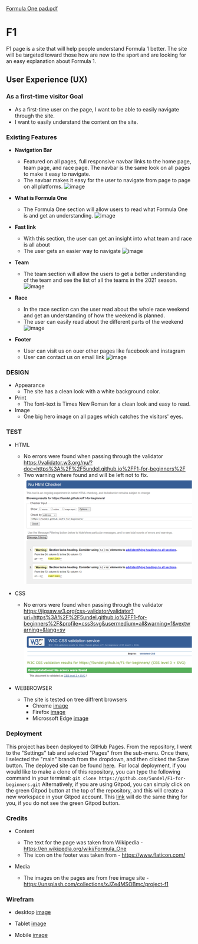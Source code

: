 [Formula One pad.pdf](https://github.com/5undel/F1-for-beginners/files/7070803/Formula.One.pad.pdf)
# F1
F1 page is a site that will help people understand Formula 1 better. The site will be targeted toward those how are new to the sport and are looking for an easy explanation about Formula 1.
## User Experience (UX)
### As a first-time visitor Goal
- As a first-time user on the page, I want to be able to easily navigate through the site.
- I want to easily understand the content on the site.
 
### Existing Features
- __Navigation Bar__
  - Featured on all pages, full responsive navbar links to the home page, team page, and race page. The navbar is the same look on all pages to make it easy to navigate.
  - The navbar makes it easy for the user to navigate from page to page on all platforms.
  ![image](https://user-images.githubusercontent.com/87757401/131007788-c4a352f8-b124-4115-8125-8aa93cf42689.png)

- __What is Formula One__ 

  - The Formula One section will allow users to read what Formula One is and get an understanding.
   ![image](https://user-images.githubusercontent.com/87757401/131008094-5f19b85c-108d-46f4-9018-a6c828fb9d0e.png)

- __Fast link__
  - With this section, the user can get an insight into what team and race is all about
  - The user gets an easier way to navigate
  ![image](https://user-images.githubusercontent.com/87757401/131008491-dc36dd8c-2951-4b24-b663-a8364f2dbb6f.png)

- __Team__

  - The team section will allow the users to get a better understanding of the team and see the list of all the teams in the 2021 season.
  ![image](https://user-images.githubusercontent.com/87757401/131220660-3c7cd406-c7a3-4478-8725-f9529611968c.png)

- __Race__
  - In the race section can the user read about the whole race weekend and get an understanding of how the weekend is planned.
  - The user can easily read about the different parts of the weekend
  ![image](https://user-images.githubusercontent.com/87757401/131220854-b389e3de-03ee-48b3-80f3-43c4a2e12727.png)

- __Footer__
  - User can visit us on ouer other pages like facebook and instagram
  - User can contact us on email link
  ![image](https://user-images.githubusercontent.com/87757401/131252185-578ae5b9-8829-4c3b-a926-34812eb59aaa.png)

### DESIGN
- Appearance
  - The site has a clean look with a white background color.
- Print
  - The font-text is Times New Roman for a clean look and easy to read.
- Image
  - One big hero image on all pages which catches the visitors' eyes.


### TEST
- HTML
  - No errors were found when passing through the validator https://validator.w3.org/nu/?doc=https%3A%2F%2F5undel.github.io%2FF1-for-beginners%2F
  - Two warning where found and will be left not to fix.
  ![image](assets/media/html-vali.png)
- CSS 
  - No errors were found when passing through the validator https://jigsaw.w3.org/css-validator/validator?uri=https%3A%2F%2F5undel.github.io%2FF1-for-beginners%2F&profile=css3svg&usermedium=all&warning=1&vextwarning=&lang=sv
  ![image](assets/media/css-vali.png)

- WEBBROWSER
  - The site is tested on tree diffrent browsers
    - Chrome 
    [image](assets/media/chrome.png)
    - Firefox
    [image](assets/media/firefox.png)
    - Microssoft Edge
    [image](assets/media/edge.png)

### Deployment

This project has been deployed to GitHub Pages.
From the repository, I went to the "Settings" tab and selected "Pages" from the sub-menu.
Once there, I selected the "main" branch from the dropdown, and then clicked the Save button.
The deployed site can be found [here](https://5undel.github.io/F1-for-beginners).
​
For local deployment, if you would like to make a clone of this repository, you can type the following command in your terminal:
`git clone https://github.com/5undel/F1-for-beginners.git`
​
Alternatively, if you are using Gitpod, you can simply click on the green Gitpod button at the top of the repository, and this will create a new workspace in your Gitpod account.
This [link](https://gitpod.io/#https://github.com/5undel/F1-for-beginners) will do the same thing for you, if you do not see the green Gitpod button.

### Credits 

- Content
   
   - The text for the page was taken from Wikipedia - https://en.wikipedia.org/wiki/Formula_One
   - The icon on the footer was taken from -  https://www.flaticon.com/

- Media
  
  - The images on the pages are from free image site - https://unsplash.com/collections/xJZe4MSOBmc/project-f1
  
 

### Wirefram
- desktop
  [image](assets/wireframe/desktop.png)


- Tablet
 [image](assets/wireframe/pad.png)



- Mobile
 [image](assets/wireframe/mobile.png)

